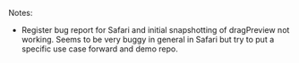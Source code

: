 Notes:

- Register bug report for Safari and initial snapshotting of dragPreview
  not working. Seems to be very buggy in general in Safari but try to put
  a specific use case forward and demo repo.


